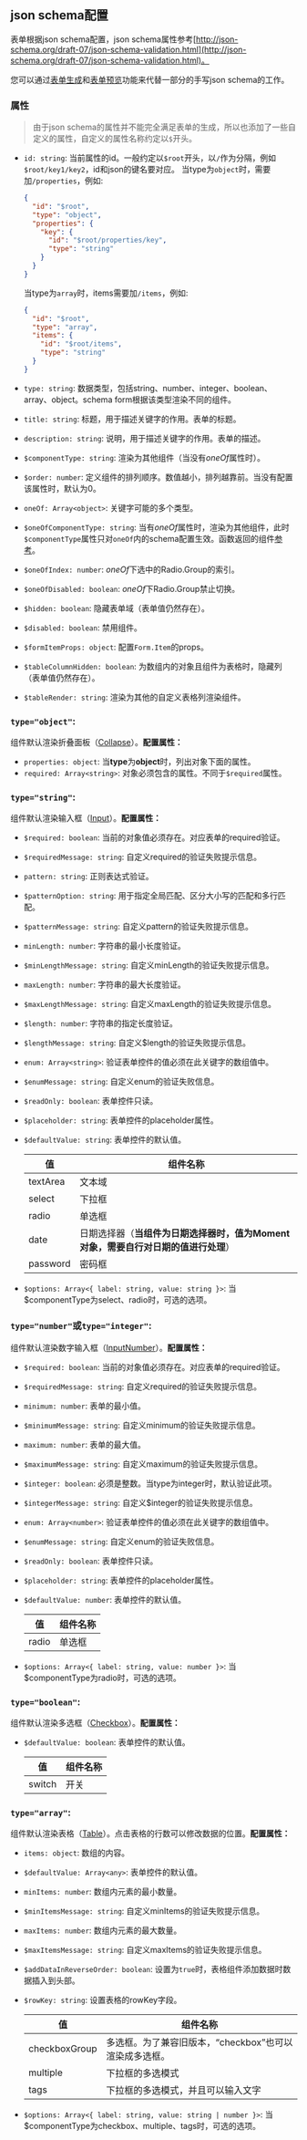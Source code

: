 ## json schema配置

表单根据json schema配置，json schema属性参考[http://json-schema.org/draft-07/json-schema-validation.html](http://json-schema.org/draft-07/json-schema-validation.html)。

您可以通过[表单生成](https://duan602728596.github.io/antd-schema-form/#/CreateForm)和[表单预览](https://duan602728596.github.io/antd-schema-form/#/Preview)功能来代替一部分的手写json schema的工作。

### 属性

> 由于json schema的属性并不能完全满足表单的生成，所以也添加了一些自定义的属性，自定义的属性名称约定以`$`开头。

* `id: string`: 当前属性的id。一般约定以`$root`开头，以`/`作为分隔，例如`$root/key1/key2`，id和json的键名要对应。
  当type为`object`时，需要加`/properties`，例如:

  ```json
  {
    "id": "$root",
    "type": "object",
    "properties": {
      "key": {
        "id": "$root/properties/key",
        "type": "string"
      }
    }
  }
  ```

  当type为`array`时，items需要加`/items`，例如:

  ```json
  {
    "id": "$root",
    "type": "array",
    "items": {
      "id": "$root/items",
      "type": "string"
    }
  }
  ```

* `type: string`: 数据类型，包括string、number、integer、boolean、array、object。schema form根据该类型渲染不同的组件。
* `title: string`: 标题，用于描述关键字的作用。表单的标题。
* `description: string`: 说明，用于描述关键字的作用。表单的描述。
* `$componentType: string`: 渲染为其他组件（当没有*oneOf*属性时）。
* `$order: number`: 定义组件的排列顺序。数值越小，排列越靠前。当没有配置该属性时，默认为0。
* `oneOf: Array<object>`: 关键字可能的多个类型。
* `$oneOfComponentType: string`: 当有*oneOf*属性时，渲染为其他组件，此时`$componentType`属性只对`oneOf`内的schema配置生效。函数返回的组件[参考](https://github.com/duan602728596/antd-schema-form/blob/master/src/components/FormObject/OneOf.tsx)。
* `$oneOfIndex: number`: *oneOf*下选中的Radio.Group的索引。
* `$oneOfDisabled: boolean`: *oneOf*下Radio.Group禁止切换。
* `$hidden: boolean`: 隐藏表单域（表单值仍然存在）。
* `$disabled: boolean`: 禁用组件。
* `$formItemProps: object`: 配置`Form.Item`的props。
* `$tableColumnHidden: boolean`: 为数组内的对象且组件为表格时，隐藏列（表单值仍然存在）。
* `$tableRender: string`: 渲染为其他的自定义表格列渲染组件。

### `type="object"`:

组件默认渲染折叠面板（[Collapse](https://ant.design/components/collapse-cn/)）。**配置属性：**

* `properties: object`: 当**type**为**object**时，列出对象下面的属性。
* `required: Array<string>`: 对象必须包含的属性。不同于`$required`属性。

### `type="string"`:

组件默认渲染输入框（[Input](https://ant.design/components/input-cn/)）。**配置属性：**

* `$required: boolean`: 当前的对象值必须存在。对应表单的required验证。
* `$requiredMessage: string`: 自定义required的验证失败提示信息。
* `pattern: string`: 正则表达式验证。
* `$patternOption: string`: 用于指定全局匹配、区分大小写的匹配和多行匹配。
* `$patternMessage: string`: 自定义pattern的验证失败提示信息。
* `minLength: number`: 字符串的最小长度验证。
* `$minLengthMessage: string`: 自定义minLength的验证失败提示信息。
* `maxLength: number`: 字符串的最大长度验证。
* `$maxLengthMessage: string`: 自定义maxLength的验证失败提示信息。
* `$length: number`: 字符串的指定长度验证。
* `$lengthMessage: string`: 自定义$length的验证失败提示信息。
* `enum: Array<string>`: 验证表单控件的值必须在此关键字的数组值中。
* `$enumMessage: string`: 自定义enum的验证失败信息。
* `$readOnly: boolean`: 表单控件只读。
* `$placeholder: string`: 表单控件的placeholder属性。
* `$defaultValue: string`: 表单控件的默认值。

  | 值       | 组件名称 |
  | ---      | ---      |
  | textArea | 文本域                                                                                |
  | select   | 下拉框                                                                                |
  | radio    | 单选框                                                                                |
  | date     | 日期选择器（**当组件为日期选择器时，值为Moment对象，需要自行对日期的值进行处理**） |
  | password | 密码框                                                                                |

* `$options: Array<{ label: string, value: string }>`: 当$componentType为select、radio时，可选的选项。

### `type="number"`或`type="integer"`:

组件默认渲染数字输入框（[InputNumber](https://ant.design/components/input-number-cn/)）。**配置属性：**

* `$required: boolean`: 当前的对象值必须存在。对应表单的required验证。
* `$requiredMessage: string`: 自定义required的验证失败提示信息。
* `minimum: number`: 表单的最小值。
* `$minimumMessage: string`: 自定义minimum的验证失败提示信息。
* `maximum: number`: 表单的最大值。
* `$maximumMessage: string`: 自定义maximum的验证失败提示信息。
* `$integer: boolean`: 必须是整数。当type为integer时，默认验证此项。
* `$integerMessage: string`: 自定义$integer的验证失败提示信息。
* `enum: Array<number>`: 验证表单控件的值必须在此关键字的数组值中。
* `$enumMessage: string`: 自定义enum的验证失败信息。
* `$readOnly: boolean`: 表单控件只读。
* `$placeholder: string`: 表单控件的placeholder属性。
* `$defaultValue: number`: 表单控件的默认值。

  | 值    | 组件名称 |
  | ---   | ---      |
  | radio | 单选框   |

* `$options: Array<{ label: string, value: number }>`: 当$componentType为radio时，可选的选项。

### `type="boolean"`:

组件默认渲染多选框（[Checkbox](https://ant.design/components/checkbox-cn/)）。**配置属性：**

* `$defaultValue: boolean`: 表单控件的默认值。

  | 值     | 组件名称 |
  | ---    | ---      |
  | switch | 开关     |

### `type="array"`:

组件默认渲染表格（[Table](https://ant.design/components/table-cn/)）。点击表格的行数可以修改数据的位置。**配置属性：**

* `items: object`: 数组的内容。
* `$defaultValue: Array<any>`: 表单控件的默认值。
* `minItems: number`: 数组内元素的最小数量。
* `$minItemsMessage: string`: 自定义minItems的验证失败提示信息。
* `maxItems: number`: 数组内元素的最大数量。
* `$maxItemsMessage: string`: 自定义maxItems的验证失败提示信息。
* `$addDataInReverseOrder: boolean`: 设置为`true`时，表格组件添加数据时数据插入到头部。
* `$rowKey: string`: 设置表格的rowKey字段。

  | 值            | 组件名称                                           |
  | ---           | ---                                               |
  | checkboxGroup | 多选框。为了兼容旧版本，“checkbox”也可以渲染成多选框。 |
  | multiple      | 下拉框的多选模式                                    |
  | tags          | 下拉框的多选模式，并且可以输入文字                    |

* `$options: Array<{ label: string, value: string | number }>`: 当$componentType为checkbox、multiple、tags时，可选的选项。